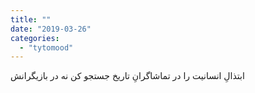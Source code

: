 ```yaml
---
title: ""
date: "2019-03-26"
categories: 
  - "tytomood"
---
```


ابتذالِ انسانیت را در تماشاگرانِ تاریخ جستجو کن نه در بازیگرانش
